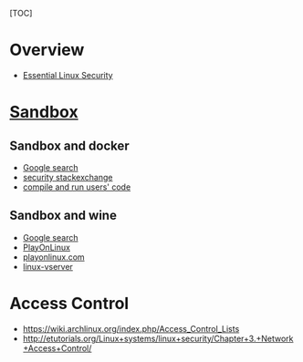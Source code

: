 [TOC]

# Overview

- [Essential Linux Security](https://justinmayer.com/talks/server-security/#/)

# [Sandbox](https://en.wikipedia.org/wiki/Sandbox_(computer_security))

## Sandbox and docker

- [Google search](https://en.wikipedia.org/wiki/Sandbox_(computer_security))
- [security stackexchange](http://security.stackexchange.com/questions/107850/docker-as-a-sandbox-for-untrusted-code)
- [compile and run users' code](https://github.com/remoteinterview/compilebox)

## Sandbox and wine

- [Google search](https://www.google.com/search?q=do+docker+sandbox&ie=utf-8&oe=utf-8&aq=t&gws_rd=ssl#newwindow=1&safe=off&q=sandbox+and+wine+software)
- [PlayOnLinux](http://unix.stackexchange.com/questions/60852/how-to-run-programs-in-a-sandbox)
- [playonlinux.com](https://www.playonlinux.com/en/)
- [linux-vserver](http://linux-vserver.org/Welcome_to_Linux-VServer.org)

# Access Control

- https://wiki.archlinux.org/index.php/Access_Control_Lists
- http://etutorials.org/Linux+systems/linux+security/Chapter+3.+Network+Access+Control/

